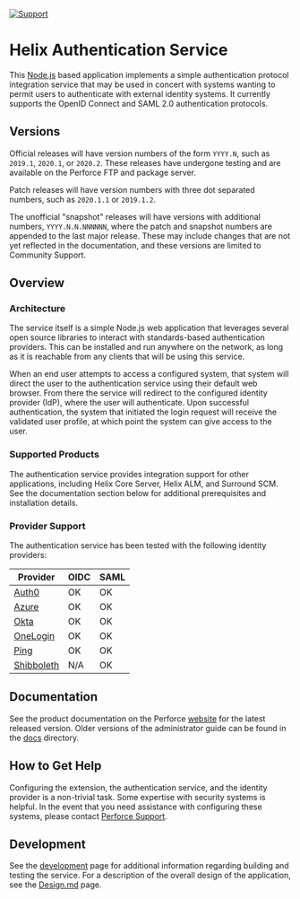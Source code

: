 [![Support](https://img.shields.io/badge/Support-Official-green.svg)](mailto:support@perforce.com)

# Helix Authentication Service

This [Node.js](http://nodejs.org) based application implements a simple
authentication protocol integration service that may be used in concert with
systems wanting to permit users to authenticate with external identity systems.
It currently supports the OpenID Connect and SAML 2.0 authentication protocols.

## Versions

Official releases will have version numbers of the form `YYYY.N`, such as
`2019.1`, `2020.1`, or `2020.2`. These releases have undergone testing and are
available on the Perforce FTP and package server.

Patch releases will have version numbers with three dot separated numbers, such
as `2020.1.1` or `2019.1.2`.

The unofficial "snapshot" releases will have versions with additional numbers,
`YYYY.N.N.NNNNNN`, where the patch and snapshot numbers are appended to the last
major release. These may include changes that are not yet reflected in the
documentation, and these versions are limited to Community Support.

## Overview

### Architecture

The service itself is a simple Node.js web application that leverages several
open source libraries to interact with standards-based authentication providers.
This can be installed and run anywhere on the network, as long as it is
reachable from any clients that will be using this service.

When an end user attempts to access a configured system, that system will direct
the user to the authentication service using their default web browser. From
there the service will redirect to the configured identity provider (IdP), where
the user will authenticate. Upon successful authentication, the system that
initiated the login request will receive the validated user profile, at which
point the system can give access to the user.

### Supported Products

The authentication service provides integration support for other applications,
including Helix Core Server, Helix ALM, and Surround SCM. See the documentation
section below for additional prerequisites and installation details.

### Provider Support

The authentication service has been tested with the following identity providers:

| Provider                              | OIDC | SAML |
| ------------------------------------- | ---- | ---- |
| [Auth0](https://auth0.com)            | OK   | OK   |
| [Azure](https://azure.microsoft.com)  | OK   | OK   |
| [Okta](https://www.okta.com)          | OK   | OK   |
| [OneLogin](https://www.onelogin.com)  | OK   | OK   |
| [Ping](https://www.pingidentity.com/) | OK   | OK   |
| [Shibboleth](https://www.shibboleth.net) | N/A | OK |

## Documentation

See the product documentation on the Perforce [website](https://www.perforce.com/manuals/helix-auth-svc/) for the latest released version. Older versions of the administrator guide can be found in the [docs](./docs) directory.

## How to Get Help

Configuring the extension, the authentication service, and the identity provider
is a non-trivial task. Some expertise with security systems is helpful. In the
event that you need assistance with configuring these systems, please contact
[Perforce Support](https://www.perforce.com/support/request-support).

## Development

See the [development](./docs/Development.md) page for additional information
regarding building and testing the service. For a description of the overall
design of the application, see the [Design.md](./docs/Design.md) page.
